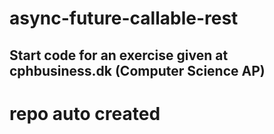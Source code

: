 # async-future-callable-rest

## Start code for an exercise given at cphbusiness.dk (Computer Science AP) 
# repo auto created
